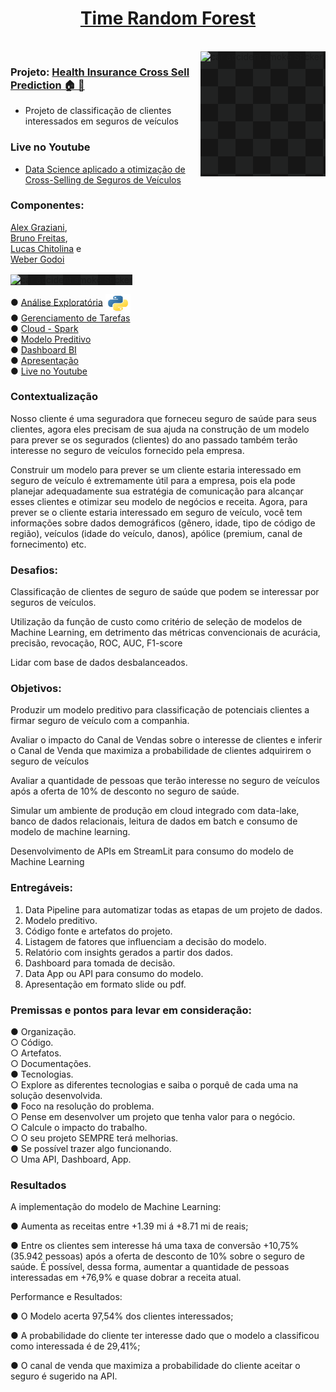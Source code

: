 <h1 align=center><a target="_blank" href="https://demo.gethugothemes.com/liva" rel="nofollow">Time Random Forest</a> <a  target="_blank"></a></h1>
</div>
 <div style="display: inline_block"><br>
<img align="right" img class="giphy-gif-img giphy-img-loaded" src="https://media1.giphy.com/media/4mc6Dsn9gyWTS/200w.gif?cid=ecf05e47bhsy1gj453r24ma84o3sdpb5x0l5uys3qfp3il1h&amp;rid=200w.gif&amp;ct=s" width="200" height="200" alt="car accident smoke Sticker" style="background: url(&quot;data:image/png;base64,iVBORw0KGgoAAAANSUhEUgAAADgAAAA4AQMAAACSSKldAAAABlBMVEUhIiIWFhYoSqvJAAAAGElEQVQY02MAAv7///8PWxqIPwDZw5UGABtgwz2xhFKxAAAAAElFTkSuQmCC&quot;) 0px 0px;">
 </div>
 
### Projeto: [Health Insurance Cross Sell Prediction 🏠 🏥](https://www.kaggle.com/anmolkumar/health-insurance-cross-sell-prediction)
- Projeto de classificação de clientes interessados em seguros de veículos

### Live no Youtube
- [Data Science aplicado a otimização de Cross-Selling de Seguros de Veículos](https://www.youtube.com/watch?v=u38TWKPP_Q4)

### Componentes:  
[Alex Graziani](https://github.com/awildt01),    
[Bruno Freitas](https://github.com/Freitashbruno),  
[Lucas Chitolina](https://github.com/Chitolina) e     
[Weber Godoi](https://github.com/webercg)    


<img align="center" img class="giphy-gif-img giphy-img-loaded" src="https://github.com/webercg/Data-Science-Projects/blob/main/Health-Insurance-Cross-Sell-Prediction/app-streamlit2.gif" width="200" height="200" alt="car accident smoke Sticker" style="background: url(&quot;data:image/png;base64,iVBORw0KGgoAAAANSUhEUgAAADgAAAA4AQMAAACSSKldAAAABlBMVEUhIiIWFhYoSqvJAAAAGElEQVQY02MAAv7///8PWxqIPwDZw5UGABtgwz2xhFKxAAAAAElFTkSuQmCC&quot;) 0px 0px;">


● [Análise Exploratória](https://github.com/webercg/Health-Insurance-Cross-Sell-Prediction/tree/main/EDA) <img align="center" alt="Jupyter" height="30" width="40" src="https://raw.githubusercontent.com/devicons/devicon/master/icons/python/python-original.svg">  
● [Gerenciamento de Tarefas](https://trello.com/b/Nypkyrp3/randomforest)  
● [Cloud - Spark](https://github.com/webercg/Data-Science-Projects/tree/main/Health-Insurance-Cross-Sell-Prediction/Engenharia%20de%20dados/pyspark)  
● [Modelo Preditivo](https://github.com/webercg/Health-Insurance-Cross-Sell-Prediction/tree/main/API/model)  
● [Dashboard BI](https://github.com/webercg/Health-Insurance-Cross-Sell-Prediction/tree/main/DashBoard-PowerBI)  
● [Apresentação](https://github.com/webercg/Health-Insurance-Cross-Sell-Prediction/tree/main/apresentacao)  
● [Live no Youtube](https://www.youtube.com/watch?v=u38TWKPP_Q4)

### Contextualização

Nosso cliente é uma seguradora que forneceu seguro de saúde para seus clientes, agora eles precisam de sua ajuda na construção de um modelo para prever se os segurados (clientes) do ano passado também terão interesse no seguro de veículos fornecido pela empresa.

Construir um modelo para prever se um cliente estaria interessado em seguro de veículo é extremamente útil para a empresa, pois ela pode planejar adequadamente sua estratégia de comunicação para alcançar esses clientes e otimizar seu modelo de negócios e receita. Agora, para prever se o cliente estaria interessado em seguro de veículo, você tem informações sobre dados demográficos (gênero, idade, tipo de código de região), veículos (idade do veículo, danos), apólice (premium, canal de fornecimento) etc.


### Desafios:

Classificação de clientes de seguro de saúde que podem se interessar por seguros de veículos.

Utilização da função de custo como critério de seleção de modelos de Machine Learning, em detrimento das métricas convencionais de acurácia, precisão, revocação, ROC, AUC, F1-score

Lidar com base de dados desbalanceados.

### Objetivos:

Produzir um modelo preditivo para classificação de potenciais clientes a firmar seguro de veículo com a 
companhia.

Avaliar o impacto do Canal de Vendas sobre o interesse de clientes e inferir o Canal de Venda que maximiza a probabilidade de clientes adquirirem o seguro de veículos

Avaliar a quantidade de pessoas que terão interesse no seguro de veículos após a oferta de 10% de desconto no seguro de saúde.

Simular um ambiente de produção em cloud integrado com data-lake, banco de dados relacionais, leitura de dados em batch e consumo de modelo de machine learning.

Desenvolvimento de APIs em StreamLit para consumo do modelo de Machine Learning


### Entregáveis:

1. Data Pipeline para automatizar todas as etapas de 
um projeto de dados.
2. Modelo preditivo.
3. Código fonte e artefatos do projeto.
4. Listagem de fatores que influenciam a decisão do 
modelo.
5. Relatório com insights gerados a partir dos dados.
6. Dashboard para tomada de decisão.
7. Data App ou API para consumo do modelo.
8. Apresentação em formato slide ou pdf.

### Premissas e pontos para levar em consideração:  
● Organização.  
  ○ Código.  
  ○ Artefatos.  
  ○ Documentações.  
● Tecnologias.  
  ○ Explore as diferentes tecnologias e saiba o 
  porquê de cada uma na solução desenvolvida.  
● Foco na resolução do problema.  
  ○ Pense em desenvolver um projeto que tenha 
  valor para o negócio.  
  ○ Calcule o impacto do trabalho.  
  ○ O seu projeto SEMPRE terá melhorias.  
● Se possível trazer algo funcionando.  
  ○ Uma API, Dashboard, App.  

### Resultados

A implementação do modelo de Machine Learning:

● Aumenta as receitas entre +1.39 mi á +8.71 mi de reais;

● Entre os clientes sem interesse há uma taxa de conversão +10,75% (35.942 pessoas) após a oferta de desconto de 10% sobre o seguro de saúde. É possível, dessa forma, aumentar a quantidade de pessoas interessadas em +76,9% e quase dobrar a receita atual.

Performance e Resultados:

● O Modelo acerta 97,54% dos clientes interessados;

● A probabilidade do cliente ter interesse dado que o modelo a classificou como interessada é de 29,41%;

● O canal de venda que maximiza a probabilidade do cliente aceitar o seguro é sugerido na API.
